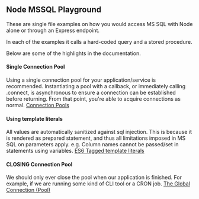 ## Node MSSQL Playground

These are single file examples on how you would access MS SQL with Node alone or through an Express endpoint. 

In each of the examples it calls a hard-coded query and a stored procedure.

Below are some of the highlights in the documentation.

#### Single Connection Pool
Using a single connection pool for your application/service is recommended. Instantiating a pool with a callback, or immediately calling .connect, is asynchronous to ensure a connection can be established before returning. From that point, you're able to acquire connections as normal.
[Connection Pools](https://www.npmjs.com/package/mssql#connection-pools)

#### Using template literals
All values are automatically sanitized against sql injection. This is because it is rendered as prepared statement, and thus all limitations imposed in MS SQL on parameters apply. e.g. Column names cannot be passed/set in statements using variables.
[ES6 Tagged template literals](https://www.npmjs.com/package/mssql#es6-tagged-template-literals)

#### CLOSING Connection Pool
We should only ever close the pool when our application is finished. For example, if we are running some kind of CLI tool or a CRON job.
[The Global Connection (Pool)](https://www.npmjs.com/package/mssql#pool-management)